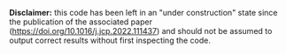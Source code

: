 **Disclaimer:** this code has been left in an "under construction" state since the publication of the associated paper (https://doi.org/10.1016/j.jcp.2022.111437) and should not be assumed to output correct results without first inspecting the code.
